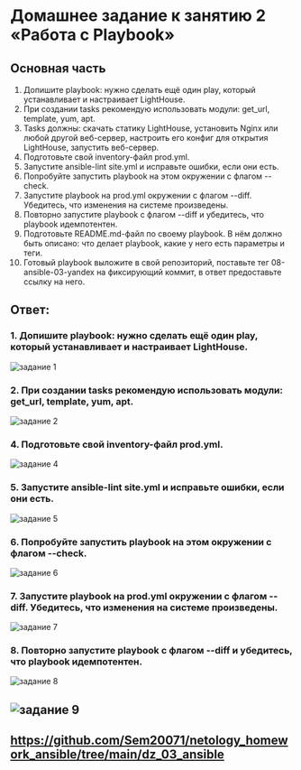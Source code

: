 # Домашнее задание к занятию 2 «Работа с Playbook»

## Основная часть
1. Допишите playbook: нужно сделать ещё один play, который устанавливает и настраивает LightHouse.
2. При создании tasks рекомендую использовать модули: get_url, template, yum, apt.
3. Tasks должны: скачать статику LightHouse, установить Nginx или любой другой веб-сервер, настроить его конфиг для открытия LightHouse, запустить веб-сервер.
4. Подготовьте свой inventory-файл prod.yml.
5. Запустите ansible-lint site.yml и исправьте ошибки, если они есть.
6. Попробуйте запустить playbook на этом окружении с флагом --check.
7. Запустите playbook на prod.yml окружении с флагом --diff. Убедитесь, что изменения на системе произведены.
8. Повторно запустите playbook с флагом --diff и убедитесь, что playbook идемпотентен.
9. Подготовьте README.md-файл по своему playbook. В нём должно быть описано: что делает playbook, какие у него есть параметры и теги.
10. Готовый playbook выложите в свой репозиторий, поставьте тег 08-ansible-03-yandex на фиксирующий коммит, в ответ предоставьте ссылку на него.

## Ответ:
### 1. Допишите playbook: нужно сделать ещё один play, который устанавливает и настраивает LightHouse.
![задание 1](https://github.com/Sem20071/netology_homework_ansible/blob/main/dz_03_ansible/images/ansible-03-01.png)
### 2. При создании tasks рекомендую использовать модули: get_url, template, yum, apt.
![задание 2](https://github.com/Sem20071/netology_homework_ansible/blob/main/dz_03_ansible/images/ansible-03-02.png)
### 4. Подготовьте свой inventory-файл prod.yml.
![задание 4](https://github.com/Sem20071/netology_homework_ansible/blob/main/dz_03_ansible/images/ansible-03-04.png)
### 5. Запустите ansible-lint site.yml и исправьте ошибки, если они есть.
![задание 5](https://github.com/Sem20071/netology_homework_ansible/blob/main/dz_03_ansible/images/ansible-03-05.png)
### 6. Попробуйте запустить playbook на этом окружении с флагом --check.
![задание 6](https://github.com/Sem20071/netology_homework_ansible/blob/main/dz_03_ansible/images/ansible-03-06.png)
### 7. Запустите playbook на prod.yml окружении с флагом --diff. Убедитесь, что изменения на системе произведены.
![задание 7](https://github.com/Sem20071/netology_homework_ansible/blob/main/dz_03_ansible/images/ansible-03-07.png)
### 8. Повторно запустите playbook с флагом --diff и убедитесь, что playbook идемпотентен.
![задание 8](https://github.com/Sem20071/netology_homework_ansible/blob/main/dz_03_ansible/images/ansible-03-08.png)
## ![задание 9](https://github.com/Sem20071/netology_homework_ansible/blob/main/dz_03_ansible/images/ansible-03-09.png)

## https://github.com/Sem20071/netology_homework_ansible/tree/main/dz_03_ansible
